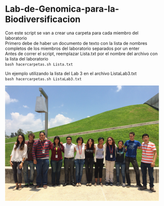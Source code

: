 # Lab-de-Genomica-para-la-Biodiversificacion  

Con este script se van a crear una carpeta para cada miembro del laboratorio   
Primero debe de haber un documento de texto con la lista de nombres completos de los miembros del laboratorio separados por un enter  
Antes de correr el script, reemplazar Lista.txt por el nombre del archivo con la lista del laboratorio  
`bash hacercarpetas.sh Lista.txt`  

Un ejemplo utilizando la lista del Lab 3 en el archivo ListaLab3.txt  
`bash hacercarpetas.sh ListaLab3.txt`  

![GitHub Logo](IMG_2335.jpg)
